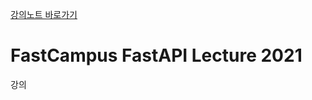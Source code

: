 [강의노트 바로가기](https://www.notion.so/fastapi/dddb1dba1d154834bd7968a8daf89995?v=c35c3464fa3d43b3b65d5cfd75cd84a5)

# FastCampus FastAPI Lecture 2021

강의
